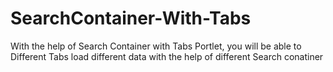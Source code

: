 SearchContainer-With-Tabs
=========================

With the help of Search Container with Tabs Portlet, you will be able to Different Tabs load different data with the help of different Search conatiner
